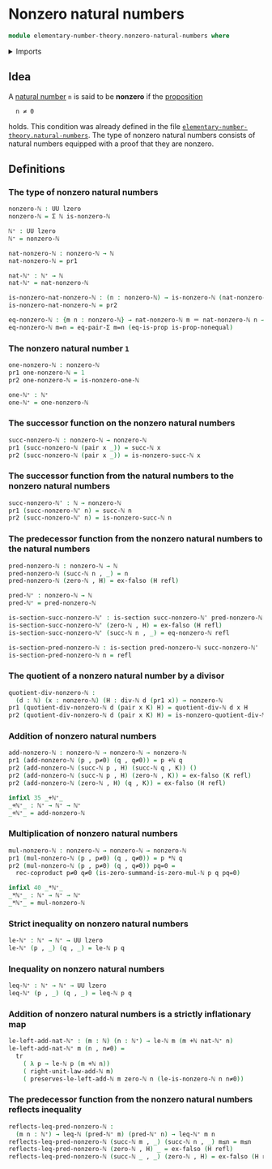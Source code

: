 # Nonzero natural numbers

```agda
module elementary-number-theory.nonzero-natural-numbers where
```

<details><summary>Imports</summary>

```agda
open import elementary-number-theory.addition-natural-numbers
open import elementary-number-theory.divisibility-natural-numbers
open import elementary-number-theory.inequality-natural-numbers
open import elementary-number-theory.multiplication-natural-numbers
open import elementary-number-theory.natural-numbers
open import elementary-number-theory.strict-inequality-natural-numbers

open import foundation.coproduct-types
open import foundation.dependent-pair-types
open import foundation.empty-types
open import foundation.equality-dependent-pair-types
open import foundation.identity-types
open import foundation.negated-equality
open import foundation.propositions
open import foundation.sections
open import foundation.transport-along-identifications
open import foundation.universe-levels
```

</details>

## Idea

A [natural number](elementary-number-theory.natural-numbers.md) `n` is said to
be **nonzero** if the [proposition](foundation.propositions.md)

```text
  n ≠ 0
```

holds. This condition was already defined in the file
[`elementary-number-theory.natural-numbers`](elementary-number-theory.natural-numbers.md).
The type of nonzero natural numbers consists of natural numbers equipped with a
proof that they are nonzero.

## Definitions

### The type of nonzero natural numbers

```agda
nonzero-ℕ : UU lzero
nonzero-ℕ = Σ ℕ is-nonzero-ℕ

ℕ⁺ : UU lzero
ℕ⁺ = nonzero-ℕ

nat-nonzero-ℕ : nonzero-ℕ → ℕ
nat-nonzero-ℕ = pr1

nat-ℕ⁺ : ℕ⁺ → ℕ
nat-ℕ⁺ = nat-nonzero-ℕ

is-nonzero-nat-nonzero-ℕ : (n : nonzero-ℕ) → is-nonzero-ℕ (nat-nonzero-ℕ n)
is-nonzero-nat-nonzero-ℕ = pr2

eq-nonzero-ℕ : {m n : nonzero-ℕ} → nat-nonzero-ℕ m ＝ nat-nonzero-ℕ n → m ＝ n
eq-nonzero-ℕ m=n = eq-pair-Σ m=n (eq-is-prop is-prop-nonequal)
```

### The nonzero natural number `1`

```agda
one-nonzero-ℕ : nonzero-ℕ
pr1 one-nonzero-ℕ = 1
pr2 one-nonzero-ℕ = is-nonzero-one-ℕ

one-ℕ⁺ : ℕ⁺
one-ℕ⁺ = one-nonzero-ℕ
```

### The successor function on the nonzero natural numbers

```agda
succ-nonzero-ℕ : nonzero-ℕ → nonzero-ℕ
pr1 (succ-nonzero-ℕ (pair x _)) = succ-ℕ x
pr2 (succ-nonzero-ℕ (pair x _)) = is-nonzero-succ-ℕ x
```

### The successor function from the natural numbers to the nonzero natural numbers

```agda
succ-nonzero-ℕ' : ℕ → nonzero-ℕ
pr1 (succ-nonzero-ℕ' n) = succ-ℕ n
pr2 (succ-nonzero-ℕ' n) = is-nonzero-succ-ℕ n
```

### The predecessor function from the nonzero natural numbers to the natural numbers

```agda
pred-nonzero-ℕ : nonzero-ℕ → ℕ
pred-nonzero-ℕ (succ-ℕ n , _) = n
pred-nonzero-ℕ (zero-ℕ , H) = ex-falso (H refl)

pred-ℕ⁺ : nonzero-ℕ → ℕ
pred-ℕ⁺ = pred-nonzero-ℕ

is-section-succ-nonzero-ℕ' : is-section succ-nonzero-ℕ' pred-nonzero-ℕ
is-section-succ-nonzero-ℕ' (zero-ℕ , H) = ex-falso (H refl)
is-section-succ-nonzero-ℕ' (succ-ℕ n , _) = eq-nonzero-ℕ refl

is-section-pred-nonzero-ℕ : is-section pred-nonzero-ℕ succ-nonzero-ℕ'
is-section-pred-nonzero-ℕ n = refl
```

### The quotient of a nonzero natural number by a divisor

```agda
quotient-div-nonzero-ℕ :
  (d : ℕ) (x : nonzero-ℕ) (H : div-ℕ d (pr1 x)) → nonzero-ℕ
pr1 (quotient-div-nonzero-ℕ d (pair x K) H) = quotient-div-ℕ d x H
pr2 (quotient-div-nonzero-ℕ d (pair x K) H) = is-nonzero-quotient-div-ℕ H K
```

### Addition of nonzero natural numbers

```agda
add-nonzero-ℕ : nonzero-ℕ → nonzero-ℕ → nonzero-ℕ
pr1 (add-nonzero-ℕ (p , p≠0) (q , q≠0)) = p +ℕ q
pr2 (add-nonzero-ℕ (succ-ℕ p , H) (succ-ℕ q , K)) ()
pr2 (add-nonzero-ℕ (succ-ℕ p , H) (zero-ℕ , K)) = ex-falso (K refl)
pr2 (add-nonzero-ℕ (zero-ℕ , H) (q , K)) = ex-falso (H refl)

infixl 35 _+ℕ⁺_
_+ℕ⁺_ : ℕ⁺ → ℕ⁺ → ℕ⁺
_+ℕ⁺_ = add-nonzero-ℕ
```

### Multiplication of nonzero natural numbers

```agda
mul-nonzero-ℕ : nonzero-ℕ → nonzero-ℕ → nonzero-ℕ
pr1 (mul-nonzero-ℕ (p , p≠0) (q , q≠0)) = p *ℕ q
pr2 (mul-nonzero-ℕ (p , p≠0) (q , q≠0)) pq=0 =
  rec-coproduct p≠0 q≠0 (is-zero-summand-is-zero-mul-ℕ p q pq=0)

infixl 40 _*ℕ⁺_
_*ℕ⁺_ : ℕ⁺ → ℕ⁺ → ℕ⁺
_*ℕ⁺_ = mul-nonzero-ℕ
```

### Strict inequality on nonzero natural numbers

```agda
le-ℕ⁺ : ℕ⁺ → ℕ⁺ → UU lzero
le-ℕ⁺ (p , _) (q , _) = le-ℕ p q
```

### Inequality on nonzero natural numbers

```agda
leq-ℕ⁺ : ℕ⁺ → ℕ⁺ → UU lzero
leq-ℕ⁺ (p , _) (q , _) = leq-ℕ p q
```

### Addition of nonzero natural numbers is a strictly inflationary map

```agda
le-left-add-nat-ℕ⁺ : (m : ℕ) (n : ℕ⁺) → le-ℕ m (m +ℕ nat-ℕ⁺ n)
le-left-add-nat-ℕ⁺ m (n , n≠0) =
  tr
    ( λ p → le-ℕ p (m +ℕ n))
    ( right-unit-law-add-ℕ m)
    ( preserves-le-left-add-ℕ m zero-ℕ n (le-is-nonzero-ℕ n n≠0))
```

### The predecessor function from the nonzero natural numbers reflects inequality

```agda
reflects-leq-pred-nonzero-ℕ :
  (m n : ℕ⁺) → leq-ℕ (pred-ℕ⁺ m) (pred-ℕ⁺ n) → leq-ℕ⁺ m n
reflects-leq-pred-nonzero-ℕ (succ-ℕ m , _) (succ-ℕ n , _) m≤n = m≤n
reflects-leq-pred-nonzero-ℕ (zero-ℕ , H) _ = ex-falso (H refl)
reflects-leq-pred-nonzero-ℕ (succ-ℕ _ , _) (zero-ℕ , H) = ex-falso (H refl)
```
